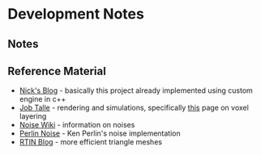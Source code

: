 # Development Notes

## Notes

## Reference Material

- [Nick's Blog](https://nickmcd.me/) - basically this project already implemented using custom engine in c++
- [Job Talle](https://jobtalle.com/index.html) - rendering and simulations, specifically [this](https://jobtalle.com/layered_voxel_rendering.html) page on voxel layering
- [Noise Wiki](https://www.campi3d.com/External/MariExtensionPack/userGuide5R4v1/Understandingsomebasicnoiseterms.html) - information on noises
- [Perlin Noise](https://mrl.cs.nyu.edu/~perlin/noise/) - Ken Perlin's noise implementation
- [RTIN Blog](http://clynamen.github.io/blog/2021/01/04/terrain_generation_bevy/) - more efficient triangle meshes
